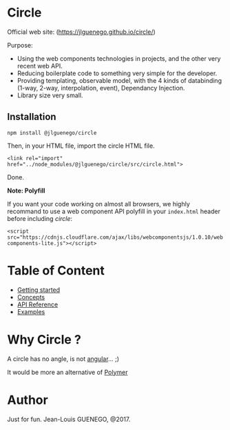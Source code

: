 Circle
======

Official web site: (https://jlguenego.github.io/circle/)

Purpose: 
- Using the web components technologies in projects, and the other very recent web API.
- Reducing boilerplate code to something very simple for the developer.
- Providing templating, observable model, with the 4 kinds of databinding (1-way, 2-way, interpolation, event), Dependancy Injection.
- Library size very small.

Installation
------------
```
npm install @jlguenego/circle
```

Then, in your HTML file, import the circle HTML file.
```
<link rel="import" href="../node_modules/@jlguenego/circle/src/circle.html">
```

Done.

**Note: Polyfill**

If you want your code working on almost all browsers, we highly recommand to use a web component API polyfill in your `index.html` header before including *circle*:

`<script src="https://cdnjs.cloudflare.com/ajax/libs/webcomponentsjs/1.0.10/webcomponents-lite.js"></script>`


Table of Content
================

- [Getting started](./doc/GettingStarted.md)
- [Concepts](./doc/Concepts.md)
- [API Reference](./doc/APIReference.md)
- [Examples](./doc/Examples.md)


Why Circle ?
============

A circle has no angle, is not [angular](https://angular.io/)... ;)

It would be more an alternative of [Polymer](https://www.polymer-project.org/)



Author
======
Just for fun.
Jean-Louis GUENEGO, @2017.



